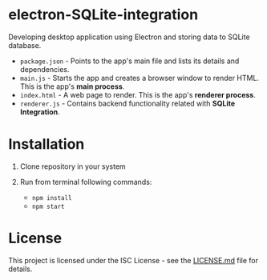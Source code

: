 # electron-SQLite-integration


Developing desktop application using Electron and storing data to SQLite database.

- `package.json` - Points to the app's main file and lists its details and dependencies.
- `main.js` - Starts the app and creates a browser window to render HTML. This is the app's **main process**.
- `index.html` - A web page to render. This is the app's **renderer process**.
- `renderer.js` - Contains backend functionality related with **SQLite Integration**.

# Installation

1. Clone repository in your system

2. Run from terminal following commands:

    - `npm install`
    - `npm start` 
    
    
# License

This project is licensed under the ISC License - see the [LICENSE.md](https://github.com/theInfinite/electron-SQLite-integration/blob/master/LICENSE.md) file for details.
